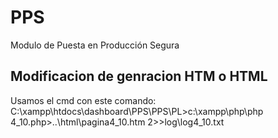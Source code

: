 # PPS
Modulo de Puesta en Producción Segura

## Modificacion de genracion HTM o HTML
Usamos el cmd con este comando:
    C:\xampp\htdocs\dashboard\PPS\PPS\PL>c:\xampp\php\php 4_10.php>..\html\pagina4_10.htm 2>>log\log4_10.txt
